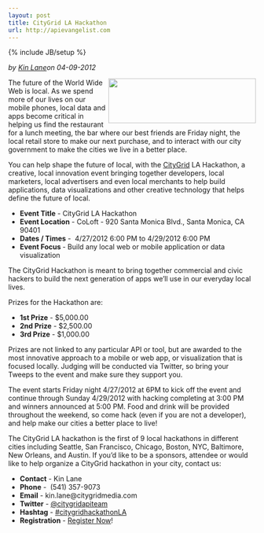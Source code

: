 ```yaml
---
layout: post
title: CityGrid LA Hackathon
url: http://apievangelist.com
---
```

{% include JB/setup %}<div><i><span class="small">by</span> <a href="https://plus.google.com/106460238807821851374" rel="author">Kin Lane</a><span class="small">on</span> <span class="post-date">04-09-2012</span></i><p><a href="http://citygridhackathonla.eventbrite.com/"><img class="aligncenter size-medium wp-image-1047" title="citygrid-los-angeles" src="http://www.citygridmedia.com/developer/wp-content/uploads/2012/04/citygrid-los-angeles-300x91.png" alt="" width="300" height="91" align="right" /></a>The future of the World Wide Web is local. As we spend more of our lives on our mobile phones, local data and apps become critical in helping us find the restaurant for a lunch meeting, the bar where our best friends are Friday night, the local retail store to make our next purchase, and to interact with our city government to make the cities we live in a better place.</p>
<p>You can help shape the future of local, with the&nbsp;<a title="CityGrid" href="http://www.citygrid.com/">CityGrid</a>&nbsp;LA Hackathon, a creative, local innovation event bringing together developers, local marketers, local advertisers and even local merchants to help build applications, data visualizations and other creative technology that helps define the future of local.</p>
<ul class="mainlist">
<li><span><strong>Event Title</strong> -</span>&nbsp;CityGrid LA Hackathon</li>
<li><span><strong>Event Location</strong> -</span>&nbsp;CoLoft - 920 Santa Monica Blvd., Santa Monica, CA 90401</li>
<li><span><strong>Dates / Times</strong> -</span>&nbsp;&nbsp;4/27/2012 6:00 PM to 4/29/2012 6:00 PM</li>
<li><span><strong>Event Focus </strong>-</span>&nbsp;Build any local web or mobile application or data visualization</li>
</ul>
<p>The CityGrid Hackathon is meant to bring together commercial and civic hackers to build the next generation of apps we&rsquo;ll use in our everyday local lives.</p>
<p>Prizes for the Hackathon are:</p>
<ul class="mainlist">
<li><span><strong>1st Prize</strong> -</span>&nbsp;$5,000.00</li>
<li><span><strong>2nd Prize</strong> -</span>&nbsp;$2,500.00</li>
<li><span><strong>3rd Prize</strong> -</span>&nbsp;$1,000.00</li>
</ul>
<p>Prizes are not linked to any particular API or tool, but are awarded to the most innovative approach to a mobile or web app, or visualization that is focused locally. Judging will be conducted via Twitter, so bring your Tweeps to the event and make sure they support you.</p>
<p>The event starts Friday night 4/27/2012 at 6PM to kick off the event and continue through Sunday 4/29/2012 with hacking completing at 3:00 PM and winners announced at 5:00 PM. Food and drink will be provided throughout the weekend, so come hack (even if you are not a developer), and help make our cities a better place to live!</p>
<p>The CityGrid LA hackathon is the first of 9 local hackathons in different cities including Seattle, San Francisco, Chicago, Boston, NYC, Baltimore, New Orleans, and Austin. If you&rsquo;d like to be a sponsors, attendee or would like to help organize a CityGrid hackathon in your city, contact us:</p>
<ul class="mainlist">
<li><span><strong>Contact</strong> -</span>&nbsp;Kin Lane</li>
<li><span><strong>Phone</strong> - &nbsp;</span>(541) 357-9073</li>
<li><span><strong>Email</strong> -</span>&nbsp;kin.lane@citygridmedia.com</li>
<li><span><strong>Twitter</strong> -</span>&nbsp;<a title="@CityGridAPITeam" href="https://twitter.com/#!/CityGridAPITeam">@citygridapiteam</a></li>
<li><span><strong>Hashtag</strong> -</span>&nbsp;<a title="#citygridhackathonla" href="https://twitter.com/#!/search/realtime/%23citygridhackathonLA">#citygridhackathonLA</a></li>
<li><span><strong>Registration</strong> -</span>&nbsp;<a title="Register Now" href="http://citygridhackathonla.eventbrite.com/">Register Now</a>!</li>
</ul>